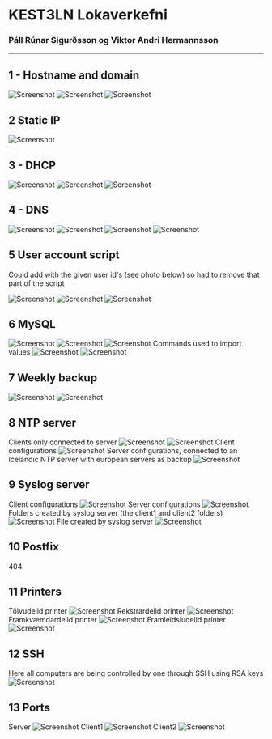 # KEST3LN Lokaverkefni
### Páll Rúnar Sigurðsson og Viktor Andri Hermannsson
---
## 1 - Hostname and domain

![Screenshot](src/Screenshot%20(28).png)
![Screenshot](src/Screenshot%20(31).png)
![Screenshot](src/Screenshot%20(32).png)

## 2 Static IP

![Screenshot](src/Screenshot%20(49).png)

## 3 - DHCP

![Screenshot](src/Screenshot%20(44).png)
![Screenshot](src/Screenshot%20(45).png)
![Screenshot](src/Screenshot%20(46).png)

## 4 - DNS

![Screenshot](src/Screenshot%20(42).png)
![Screenshot](src/Screenshot%20(43).png)
![Screenshot](src/Screenshot%20(47).png)
![Screenshot](src/Screenshot%20(48).png)

## 5 User account script

Could add with the given user id's (see photo below) so had to remove that part of the script

![Screenshot](src/Screenshot%20(14).png)
![Screenshot](src/Screenshot%20(15).png)
![Screenshot](src/Screenshot%20(16).png)

## 6 MySQL

![Screenshot](src/DC60FB8B-70EE-404A-950B-307B39487738.jpeg)
![Screenshot](src/17E84374-9D83-4B17-BA3C-F77E387BADEC.jpeg)
![Screenshot](src/0D9BAC35-D771-436B-8ACA-D5AE0F061F76.jpeg)
Commands used to import values
![Screenshot](src/B33A1CD0-8166-4356-8733-42CD1A3AB315.jpeg)
![Screenshot](src/F0F5377A-0A85-4064-BB27-47B0BED8E2E5.jpeg)

## 7 Weekly backup

![Screenshot](src/Screenshot%20(17).png)
![Screenshot](src/Screenshot%20(30).png)

## 8 NTP server

Clients only connected to server
![Screenshot](src/Screenshot%20(21).png)
![Screenshot](src/Screenshot%20(23).png)
Client configurations
![Screenshot](src/Screenshot%20(22).png)
Server configurations, connected to an Icelandic NTP server with european servers as backup
![Screenshot](src/Screenshot%20(29).png)

## 9 Syslog server

Client configurations
![Screenshot](src/Screenshot%20(26).png)
Server configurations
![Screenshot](src/Screenshot%20(25).png)
Folders created by syslog server (the client1 and client2 folders)
![Screenshot](src/Screenshot%20(24).png)
File created by syslog server
![Screenshot](src/Screenshot%20(27).png)

## 10 Postfix

404

## 11 Printers

Tölvudeild printer
![Screenshot](src/Screenshot%20(36).png)
Rekstrardeild printer
![Screenshot](src/Screenshot%20(35).png)
Framkvæmdardeild printer
![Screenshot](src/Screenshot%20(39).png)
Framleidsludeild printer
![Screenshot](src/Screenshot%20(38).png)

## 12 SSH

Here all computers are being controlled by one through SSH using RSA keys
![Screenshot](src/0742F427-7D05-4F97-99B3-5BB0A60EAA5A.jpeg)

## 13 Ports

Server
![Screenshot](src/Screenshot%20(37).png)
Client1
![Screenshot](src/Screenshot%20(41).png)
Client2
![Screenshot](src/Screenshot%20(40).png)
